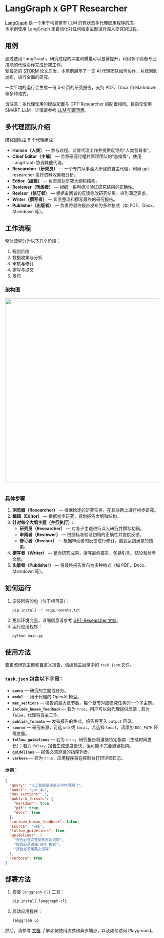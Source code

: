 # LangGraph x GPT Researcher

[LangGraph](https://python.langchain.com/docs/langgraph) 是一个用于构建带有 LLM 的有状态多代理应用程序的库。  
本示例使用 LangGraph 来自动化对任何给定主题进行深入研究的过程。

## 用例
通过使用 LangGraph，研究过程的深度和质量可以显著提升，利用多个具备专业技能的代理协作完成研究工作。  
受最近的 [STORM](https://arxiv.org/abs/2402.14207) 论文启发，本示例展示了一支 AI 代理团队如何协作，从规划到发布，进行全面的研究。

一次平均的运行会生成一份 5-6 页的研究报告，支持 PDF、Docx 和 Markdown 等多种格式。

请注意：多代理使用的模型配置与 GPT-Researcher 的配置相同。目前仅使用 SMART_LLM。详情请参考 [LLM 配置页面](https://docs.gptr.dev/docs/gpt-researcher/llms/llms)。

## 多代理团队介绍
研究团队由 8 个代理组成：  
- **Human（人类）** — 参与过程、监督代理工作并提供反馈的“人类监督者”。  
- **Chief Editor（主编）** — 监督研究过程并管理团队的“总指挥”，使用 LangGraph 协调其他代理。  
- **Researcher（研究员）** — 一个专门从事深入研究的自主代理，利用 gpt-researcher 进行资料收集和分析。  
- **Editor（编辑）** — 负责规划研究大纲和结构。  
- **Reviewer（审阅者）** — 根据一系列标准验证研究结果的正确性。  
- **Revisor（修订者）** — 根据审阅者的反馈修改研究结果，直到满足要求。  
- **Writer（撰写者）** — 负责整理和撰写最终的研究报告。  
- **Publisher（出版者）** — 负责将最终报告发布为多种格式（如 PDF、Docx、Markdown 等）。  

## 工作流程
整体流程分为以下几个阶段：  
1. 规划阶段  
2. 数据收集与分析  
3. 审核与修订  
4. 撰写与提交  
5. 发布  

### 架构图
<div align="center">
<img align="center" height="600" src="https://github.com/user-attachments/assets/ef561295-05f4-40a8-a57d-8178be687b18">
</div>
<br clear="all"/>

### 具体步骤  
1. **浏览器（Researcher）** — 根据给定的研究任务，在互联网上进行初步研究。  
2. **编辑（Editor）** — 根据初步研究，规划报告大纲和结构。  
3. **针对每个大纲主题（并行执行）：**  
   - **研究员（Researcher）** — 对各子主题进行深入研究并撰写初稿。  
   - **审阅者（Reviewer）** — 根据标准验证初稿的正确性并提供反馈。  
   - **修订者（Revisor）** — 根据审阅者的反馈进行修订，直到达到满意的结果。  
4. **撰写者（Writer）** — 整合研究成果，撰写最终报告，包括引言、结论和参考文献。  
5. **出版者（Publisher）** — 将最终报告发布为多种格式（如 PDF、Docx、Markdown 等）。  

## 如何运行  
1. 安装所需的包（位于根目录）：  
    ```bash
    pip install -r requirements.txt
    ```  
2. 更新环境变量，详细信息请参考 [GPT-Researcher 文档](https://docs.gptr.dev/docs/gpt-researcher/llms/llms)。  
3. 运行应用程序：  
    ```bash
    python main.py
    ```  

## 使用方法
要更改研究主题和自定义报告，请编辑主目录中的 `task.json` 文件。  

### `task.json` 包含以下字段：  
- **`query`** — 研究的主题或任务。  
- **`model`** — 用于代理的 OpenAI 模型。  
- **`max_sections`** — 报告的最大章节数。每个章节对应研究任务的一个子主题。  
- **`include_human_feedback`** — 若为 `true`，用户可以向代理提供反馈；若为 `false`，代理将自主工作。  
- **`publish_formats`** — 发布报告的格式。报告将写入 `output` 目录。  
- **`source`** — 研究来源，可选 `web` 或 `local`。若选择 `local`，请添加 `DOC_PATH` 环境变量。  
- **`follow_guidelines`** — 若为 `true`，研究报告将遵循特定指南（生成时间更长）；若为 `false`，报告生成速度更快，但可能不完全遵循指南。  
- **`guidelines`** — 报告必须遵循的指南列表。  
- **`verbose`** — 若为 `true`，应用程序将在控制台打印详细日志。  

#### 示例：  
```json
{
  "query": "人工智能是否处于炒作周期？",
  "model": "gpt-4o",
  "max_sections": 3, 
  "publish_formats": { 
    "markdown": true,
    "pdf": true,
    "docx": true
  },
  "include_human_feedback": false,
  "source": "web",
  "follow_guidelines": true,
  "guidelines": [
    "报告必须完整回答原始问题",
    "报告必须遵循 APA 格式",
    "报告必须用英文撰写"
  ],
  "verbose": true
}
```

## 部署方法
1. 安装 `langgraph-cli` 工具：  
    ```bash
    pip install langgraph-cli
    ```  
2. 启动应用程序：  
    ```bash
    langgraph up
    ```  

然后，请参考 [文档](https://github.com/langchain-ai/langgraph-example) 了解如何使用流式和异步端点，以及如何访问 Playground。